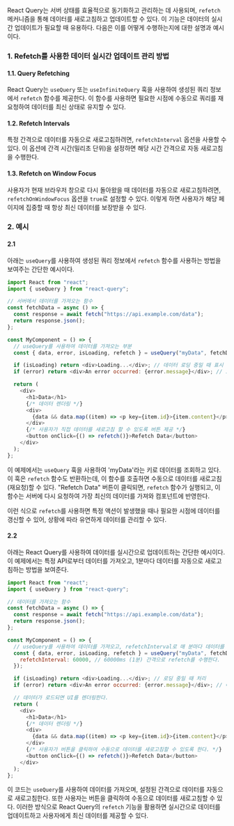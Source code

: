 React Query는 서버 상태를 효율적으로 동기화하고 관리하는 데 사용되며, `refetch` 메커니즘을 통해 데이터를 새로고침하고 업데이트할 수 있다. 이 기능은 데이터의 실시간 업데이트가 필요할 때 유용하다. 다음은 이를 어떻게 수행하는지에 대한 설명과 예시이다.

### 1. Refetch를 사용한 데이터 실시간 업데이트 관리 방법

#### 1.1. Query Refetching

React Query는 `useQuery` 또는 `useInfiniteQuery` 훅을 사용하여 생성된 쿼리 정보에서 `refetch` 함수를 제공한다. 이 함수를 사용하면 필요한 시점에 수동으로 쿼리를 재요청하여 데이터를 최신 상태로 유지할 수 있다.

#### 1.2. Refetch Intervals

특정 간격으로 데이터를 자동으로 새로고침하려면, `refetchInterval` 옵션을 사용할 수 있다. 이 옵션에 간격 시간(밀리초 단위)을 설정하면 해당 시간 간격으로 자동 새로고침을 수행한다.

#### 1.3. Refetch on Window Focus

사용자가 현재 브라우저 창으로 다시 돌아왔을 때 데이터를 자동으로 새로고침하려면, `refetchOnWindowFocus` 옵션을 `true`로 설정할 수 있다. 이렇게 하면 사용자가 해당 페이지에 집중할 때 항상 최신 데이터를 보장받을 수 있다.

### 2. 예시

#### 2.1

아래는 `useQuery`를 사용하여 생성된 쿼리 정보에서 `refetch` 함수를 사용하는 방법을 보여주는 간단한 예시이다.

```javascript
import React from "react";
import { useQuery } from "react-query";

// 서버에서 데이터를 가져오는 함수
const fetchData = async () => {
  const response = await fetch("https://api.example.com/data");
  return response.json();
};

const MyComponent = () => {
  // useQuery를 사용하여 데이터를 가져오는 부분
  const { data, error, isLoading, refetch } = useQuery("myData", fetchData);

  if (isLoading) return <div>Loading...</div>; // 데이터 로딩 중일 때 표시
  if (error) return <div>An error occurred: {error.message}</div>; // 오류가 발생했을 때 처리

  return (
    <div>
      <h1>Data</h1>
      {/* 데이터 렌더링 */}
      <div>
        {data && data.map((item) => <p key={item.id}>{item.content}</p>)}
      </div>
      {/* 사용자가 직접 데이터를 새로고침 할 수 있도록 버튼 제공 */}
      <button onClick={() => refetch()}>Refetch Data</button>
    </div>
  );
};
```

이 예제에서는 `useQuery` 훅을 사용하여 'myData'라는 키로 데이터를 조회하고 있다. 이 훅은 `refetch` 함수도 반환하는데, 이 함수를 호출하면 수동으로 데이터를 새로고침(재요청)할 수 있다. "Refetch Data" 버튼이 클릭되면, `refetch` 함수가 실행되고, 이 함수는 서버에 다시 요청하여 가장 최신의 데이터를 가져와 컴포넌트에 반영한다.

이런 식으로 `refetch`를 사용하면 특정 액션이 발생했을 때나 필요한 시점에 데이터를 갱신할 수 있어, 상황에 따라 유연하게 데이터를 관리할 수 있다.

#### 2.2

아래는 React Query를 사용하여 데이터를 실시간으로 업데이트하는 간단한 예시이다. 이 예제에서는 특정 API로부터 데이터를 가져오고, 1분마다 데이터를 자동으로 새로고침하는 방법을 보여준다.

```javascript
import React from "react";
import { useQuery } from "react-query";

// 데이터를 가져오는 함수
const fetchData = async () => {
  const response = await fetch("https://api.example.com/data");
  return response.json();
};

const MyComponent = () => {
  // useQuery를 사용하여 데이터를 가져오고, refetchInterval로 매 분마다 데이터를 새로고침한다.
  const { data, error, isLoading, refetch } = useQuery("myData", fetchData, {
    refetchInterval: 60000, // 60000ms (1분) 간격으로 refetch를 수행한다.
  });

  if (isLoading) return <div>Loading...</div>; // 로딩 중일 때 처리
  if (error) return <div>An error occurred: {error.message}</div>; // 에러 발생 시 처리

  // 데이터가 로드되면 UI를 렌더링한다.
  return (
    <div>
      <h1>Data</h1>
      {/* 데이터 렌더링 */}
      <div>
        {data && data.map((item) => <p key={item.id}>{item.content}</p>)}
      </div>
      {/* 사용자가 버튼을 클릭하여 수동으로 데이터를 새로고침할 수 있도록 한다. */}
      <button onClick={() => refetch()}>Refetch Data</button>
    </div>
  );
};
```

이 코드는 `useQuery`를 사용하여 데이터를 가져오며, 설정된 간격으로 데이터를 자동으로 새로고침한다. 또한 사용자는 버튼을 클릭하여 수동으로 데이터를 새로고침할 수 있다. 이러한 방식으로 React Query의 `refetch` 기능을 활용하면 실시간으로 데이터를 업데이트하고 사용자에게 최신 데이터를 제공할 수 있다.
